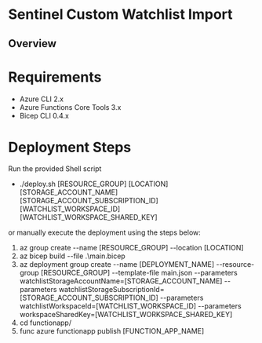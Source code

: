 # Sentinel Custom Watchlist Import

## Overview

# Requirements
- Azure CLI 2.x
- Azure Functions Core Tools 3.x
- Bicep CLI 0.4.x


# Deployment Steps
Run the provided Shell script

- ./deploy.sh [RESOURCE_GROUP] [LOCATION] [STORAGE_ACCOUNT_NAME] [STORAGE_ACCOUNT_SUBSCRIPTION_ID] [WATCHLIST_WORKSPACE_ID] [WATCHLIST_WORKSPACE_SHARED_KEY] 

or manually execute the deployment using the steps below:

1. az group create --name [RESOURCE_GROUP] --location [LOCATION]
2. az bicep build --file .\main.bicep
3. az deployment group create --name [DEPLOYMENT_NAME] --resource-group [RESOURCE_GROUP] --template-file main.json --parameters watchlistStorageAccountName=[STORAGE_ACCOUNT_NAME] --parameters watchlistStorageSubscriptionId=[STORAGE_ACCOUNT_SUBSCRIPTION_ID]  --parameters watchlistWorkspaceId=[WATCHLIST_WORKSPACE_ID] --parameters workspaceSharedKey=[WATCHLIST_WORKSPACE_SHARED_KEY] 
4. cd functionapp/
5. func azure functionapp publish [FUNCTION_APP_NAME]